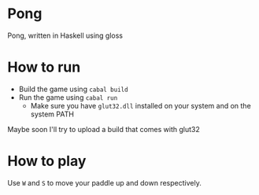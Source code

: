 # Pong
Pong, written in Haskell using gloss

# How to run
 * Build the game using `cabal build`
 * Run the game using `cabal run`
   * Make sure you have `glut32.dll` installed on your system and on the system PATH

Maybe soon I'll try to upload a build that comes with glut32

# How to play
Use `W` and `S` to move your paddle up and down respectively.
